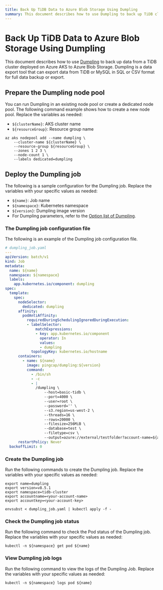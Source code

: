 ```yaml
---
title: Back Up TiDB Data to Azure Blob Storage Using Dumpling
summary: This document describes how to use Dumpling to back up TiDB cluster data to Azure Blob Storage.
---
```


# Back Up TiDB Data to Azure Blob Storage Using Dumpling

This document describes how to use [Dumpling](https://docs.pingcap.com/tidb/stable/dumpling-overview/) to back up data from a TiDB cluster deployed on Azure AKS to Azure Blob Storage. Dumpling is a data export tool that can export data from TiDB or MySQL in SQL or CSV format for full data backup or export.

## Prepare the Dumpling node pool

You can run Dumpling in an existing node pool or create a dedicated node pool. The following command example shows how to create a new node pool. Replace the variables as needed:

- `${clusterName}`: AKS cluster name
- `${resourceGroup}`: Resource group name

```shell
az aks nodepool add --name dumpling \
    --cluster-name ${clusterName} \
    --resource-group ${resourceGroup} \
    --zones 1 2 3 \
    --node-count 1 \
    --labels dedicated=dumpling
```

## Deploy the Dumpling job

The following is a sample configuration for the Dumpling job. Replace the variables with your specific values as needed:

- `${name}`: Job name
- `${namespace}`: Kubernetes namespace
- `${version}`: Dumpling image version
- For Dumpling parameters, refer to the [Option list of Dumpling](https://docs.pingcap.com/tidb/stable/dumpling-overview/#option-list-of-dumpling).

### The Dumpling job configuration file

The following is an example of the Dumpling job configuration file.

```yaml
# dumpling_job.yaml
---
apiVersion: batch/v1
kind: Job
metadata:
  name: ${name}
  namespace: ${namespace}
  labels:
    app.kubernetes.io/component: dumpling
spec:
  template:
    spec:
      nodeSelector:
        dedicated: dumpling
      affinity:
        podAntiAffinity:
          requiredDuringSchedulingIgnoredDuringExecution:
          - labelSelector:
              matchExpressions:
              - key: app.kubernetes.io/component
                operator: In
                values:
                - dumpling
            topologyKey: kubernetes.io/hostname
      containers:
        - name: ${name}
          image: pingcap/dumpling:${version}
          command:
            - /bin/sh
            - -c
            - |
              /dumpling \
                  --host=basic-tidb \
                  --port=4000 \
                  --user=root \
                  --password='' \
                  --s3.region=us-west-2 \
                  --threads=16 \
                  --rows=20000 \
                  --filesize=256MiB \
                  --database=test \
                  --filetype=csv \
                  --output=azure://external/testfolder?account-name=${accountname}&account-key=${accountkey}
      restartPolicy: Never
  backoffLimit: 0
```

### Create the Dumpling job

Run the following commands to create the Dumpling job. Replace the variables with your specific values as needed:

```shell
export name=dumpling
export version=v8.5.1
export namespace=tidb-cluster
export accountname=<your-account-name>
export accountkey=<your-account-key>

envsubst < dumpling_job.yaml | kubectl apply -f -
```

### Check the Dumpling job status

Run the following command to check the Pod status of the Dumpling job. Replace the variables with your specific values as needed:

```shell
kubectl -n ${namespace} get pod ${name}
```

### View Dumpling job logs

Run the following command to view the logs of the Dumpling Job. Replace the variables with your specific values as needed:

```shell
kubectl -n ${namespace} logs pod ${name}
```